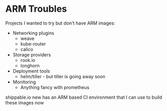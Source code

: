 <!SLIDE>

# ARM Troubles

Projects I wanted to try but don't have ARM images:

* Networking plugins
  * weave
  * kube-router
  * calico
* Storage providers
  * rook.io
  * longhorn
* Deployment tools
  * helm/tiller - but tiller is going away soon
* Monitoring
  * Anything fancy with prometheus

shippable.io new has an ARM based CI environment that I can use to build these images now
